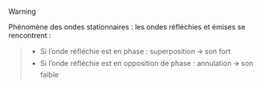 >[!WARNING]
Phénomène des ondes stationnaires : les ondes réfléchies et émises se rencontrent :
>
>- Si l’onde réfléchie est en phase : superposition 🡪 son fort
>- Si l’onde réfléchie est en opposition de phase : annulation 🡪 son faible

